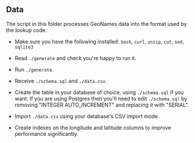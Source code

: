 ## Data

The script in this folder processes GeoNames data into the format used by the 
lookup code.

* Make sure you have the following installed: `bash`, `curl`, `unzip`, `cut`, 
  `sed`, `sqlite3`

* Read `./generate` and check you're happy to run it.

* Run `./generate`.

* Receive `./schema.sql` and `./data.csv`.

* Create the table in your database of choice, using `./schema.sql` if you want.
  If you are using Postgres then you'll need to edit `./schema.sql` by removing 
  "INTEGER AUTO_INCREMENT" and replacing it with "SERIAL".

* Import `./data.csv` using your database's CSV import mode.

* Create indexes on the longitude and latitude columns to improve performance
  significantly.
